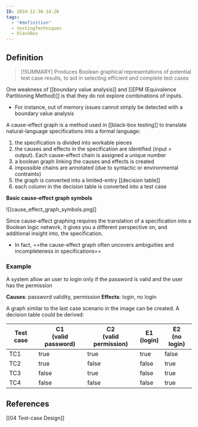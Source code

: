 ```yaml
---
ID: 2024-12-30-14:20
tags:
  - "#definition"
  - testingTechniques
  - blackBox
---
```

## Definition

> [!SUMMARY]
> Produces Boolean graphical representations of potential test case results, to aid in selecting efficient and complete test cases

One weakness of [[boundary value analysis]] and [[EPM (Equivalence Partitioning Method)]] is that they do not explore combinations of inputs.
- For instance, out of memory issues cannot simply be detected with a boundary value analysis

A cause-effect graph is a method used in [[black-box testing]] to translate natural-language specifications into a formal language:
1. the specification is divided into workable pieces
2. the causes and effects in the specification are identified (input > output). Each cause-effect chain is assigned a unique number
3. a boolean graph linking the causes and effects is created
4. impossible chains are annotated (due to syntactic or environmental contraints)
5. the graph is converted into a limited-entry [[decision table]]
6. each column in the decision table is converted into a test case

**Basic cause-effect graph symbols**

![[cause_effect_graph_symbols.png]]

Since cause-effect graphing requires the translation of a specification into a Boolean logic network, it gives you a different perspective on, and additional insight into, the specification.
- In fact, ==the cause-effect graph often uncovers ambiguities and incompleteness in specifications==

### Example

A system allow an user to login only if the password is valid and the user has the permission

**Causes**: password validity, permission
**Effects**: login, no login

A graph similar to the last case scenario in the image can be created.
A decision table could be derived:

| **Test case** | C1 <br>(valid password) | C2 <br>(valid permission) | E1 <br>(login) | E2 <br>(no login) |
| ------------- | ----------------------- | ------------------------- | -------------- | ----------------- |
| TC1           | true                    | true                      | true           | false             |
| TC2           | true                    | false                     | false          | true              |
| TC3           | false                   | true                      | false          | true              |
| TC4           | false                   | false                     | false          | true              |

## References
[[04 Test-case Design]]